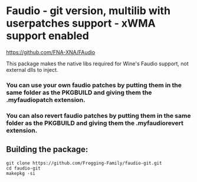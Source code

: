 # Faudio - git version, multilib with userpatches support - xWMA support enabled

https://github.com/FNA-XNA/FAudio

This package makes the native libs required for Wine's Faudio support, not external dlls to inject.

### You can use your own faudio patches by putting them in the same folder as the PKGBUILD and giving them the .myfaudiopatch extension.

### You can also revert faudio patches by putting them in the same folder as the PKGBUILD and giving them the .myfaudiorevert extension.


## Building the package:

```
git clone https://github.com/Frogging-Family/faudio-git.git
cd faudio-git
makepkg -si
```
